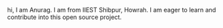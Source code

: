 hi, I am Anurag.I am from IIEST Shibpur, Howrah.I am eager to learn and contribute into this open source project.